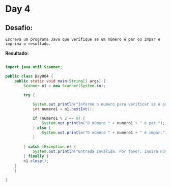 # Day 4

## Desafio:

	Escreva um programa Java que verifique se um número é par ou ímpar e imprima o resultado.

**Resultado:**

```java

import java.util.Scanner;

public class Day004 {
    public static void main(String[] args) {
        Scanner n1 = new Scanner(System.in);
        
        try {

            System.out.println("Informe o numero para verificar se é par ou impar: ");
            int numero1 = n1.nextInt();

            if (numero1 % 2 == 0) {
                System.out.println("O número " + numero1 + " é par.");
            } else {
                System.out.println("O número " + numero1 + " é impar.");
            }
            
        } catch (Exception e) {
            System.out.println("Entrada inválida. Por favor, insira número válido.");
        } finally {
        n1.close();
    }
    }

}
